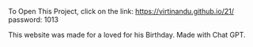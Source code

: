 To Open This Project, click on the link:
https://virtinandu.github.io/21/
password: 1013

This website was made for a loved for his Birthday.
Made with Chat GPT.
